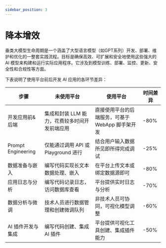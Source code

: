 ```yaml
---
sidebar_position: 3
---
```


# 降本增效

垂类大模型生命周期是一个涵盖了大型语言模型（如GPT系列）开发、部署、维护和优化的一整套实践流程。目标是确保高效、可扩展和安全地使用这些强大的 AI 模型来构建和运行实际应用程序。它涉及到模型训练、部署、监控、更新、安全性和合规性等方面。

下表说明了使用平台前后开发 AI 应用的各环节差异：

| 步骤 | 未使用平台 | 使用平台 | 时间差异 |
| -------- | -------- | -------- | -------- |
| 开发应用前&后端   |  集成和封装 LLM 能力，花费较多时间开发前端应用  |  直接使用平台的后端服务，可基于 WebApp 脚手架开发  | -80% |
| Prompt Engineering   |  仅能通过调用 API 或 Playground 进行  |  结合用户输入数据所见即所得完成调试  | -25% |
| 数据准备与嵌入   |  编写代码实现长文本数据处理、嵌入  |  在平台上传文本或绑定数据源即可  | -80% |
| 应用日志与分析   |  编写代码记录日志，访问数据库查看  |  平台提供实时日志与分析  | -70% |
| 数据分析与微调   |  技术人员进行数据管理和创建微调队列  |  非技术人员可协同，可视化模型调整  |-60% |
| AI 插件开发与集成   |  编写代码创建、集成 AI 插件  |  平台提供可视化工具创建、集成插件能力  |-50% |